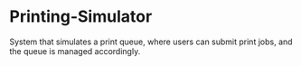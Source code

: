 # Printing-Simulator
System that simulates a print queue, where users can submit print jobs, and the queue is managed accordingly.
